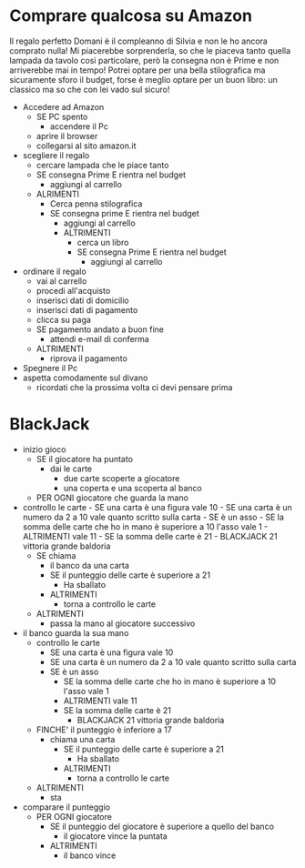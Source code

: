 # Comprare qualcosa su Amazon
Il regalo perfetto
Domani è il compleanno di Silvia e non le ho ancora comprato nulla! Mi
piacerebbe sorprenderla, so che le piaceva tanto quella lampada da tavolo
così particolare, però la consegna non è Prime e non arriverebbe mai in
tempo! Potrei optare per una bella stilografica ma sicuramente sforo il budget,
forse è meglio optare per un buon libro: un classico ma so che con lei vado
sul sicuro!
- Accedere ad Amazon
    -  SE PC spento
        - accendere il Pc
    - aprire il browser
    - collegarsi al sito amazon.it
- scegliere il regalo
    - cercare lampada che le piace tanto
    - SE consegna Prime E rientra nel budget
        - aggiungi al carrello
    - ALRIMENTI
        - Cerca penna stilografica
        - SE consegna prime E rientra nel budget
            - aggiungi al carrello
            - ALTRIMENTI
                - cerca un libro
                - SE consegna Prime E rientra nel budget
                    - aggiungi al carrello
- ordinare il regalo
    - vai al carrello
    - procedi all'acquisto
    - inserisci dati di domicilio
    - inserisci dati di pagamento
    - clicca su paga
    - SE pagamento andato a buon fine
        - attendi e-mail di conferma
    - ALTRIMENTI
        - riprova il pagamento
- Spegnere il Pc
- aspetta comodamente sul divano
    - ricordati che la prossima volta ci devi pensare prima

#
#
#


# BlackJack

- inizio gioco
    - SE il giocatore ha puntato
        - dai le carte
            - due carte scoperte a giocatore
            - una coperta e una scoperta al banco
  - PER OGNI giocatore che guarda la mano
 - controllo le carte
        - SE una carta è una figura vale 10
        - SE una carta è un numero da 2 a 10 vale quanto scritto sulla carta
        - SE è un asso
            - SE la somma delle carte che ho in mano è superiore a 10 l'asso vale 1
            - ALTRIMENTI vale 11
        - SE la somma delle carte è 21
            - BLACKJACK 21 vittoria grande baldoria
    - SE chiama
        - il banco da una carta
        - SE il punteggio delle carte è superiore a 21
            - Ha sballato
        - ALTRIMENTI
            - torna a controllo le carte
    - ALTRIMENTI
        - passa la mano al giocatore successivo
- il banco guarda la sua mano
    - controllo le carte
        - SE una carta è una figura vale 10
        - SE una carta è un numero da 2 a 10 vale quanto scritto sulla carta
        - SE è un asso
            - SE la somma delle carte che ho in mano è superiore a 10 l'asso vale 1
            - ALTRIMENTI vale 11
            - SE la somma delle carte è 21
                - BLACKJACK 21 vittoria grande baldoria
    - FINCHE' il punteggio è inferiore a 17
        - chiama una carta
            - SE il punteggio delle carte è superiore a 21
                - Ha sballato
            - ALTRIMENTI
                - torna a controllo le carte
    - ALTRIMENTI
        - sta
- comparare il punteggio
    - PER OGNI giocatore
        - SE il punteggio del giocatore è superiore a quello del banco
            - il giocatore vince la puntata
        - ALTRIMENTI
            - il banco vince